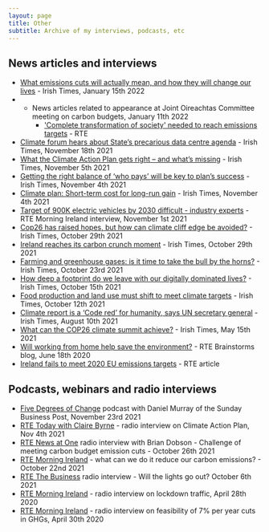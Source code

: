 ```yaml
---
layout: page
title: Other
subtitle: Archive of my interviews, podcasts, etc
---
```


## News articles and interviews
- [What emissions cuts will actually mean, and how they will change our lives](https://www.irishtimes.com/news/politics/what-emissions-cuts-will-actually-mean-and-how-they-will-change-our-lives-1.4776693?mode=sample&auth-failed=1&pw-origin=https%3A%2F%2Fwww.irishtimes.com%2Fnews%2Fpolitics%2Fwhat-emissions-cuts-will-actually-mean-and-how-they-will-change-our-lives-1.4776693) - Irish Times, January 15th 2022
- - News articles related to appearance at Joint Oireachtas Committee meeting on carbon budgets, January 11th 2022
    * ['Complete transformation of society' needed to reach emissions targets](https://www.rte.ie/news/politics/2022/0111/1273084-carbon-budgets/) - RTE
- [Climate forum hears about State’s precarious data centre agenda](https://www.irishtimes.com/news/environment/climate-forum-hears-about-state-s-precarious-data-centre-agenda-1.4732729) - Irish Times, November 18th 2021
- [What the Climate Action Plan gets right – and what’s missing](https://www.irishtimes.com/news/environment/what-the-climate-action-plan-gets-right-and-what-s-missing-1.4720277) - Irish Times, November 5th 2021
- [Getting the right balance of ‘who pays’ will be key to plan’s success](https://www.irishtimes.com/opinion/getting-the-right-balance-of-who-pays-will-be-key-to-plan-s-success-1.4719858) - Irish Times, November 4th 2021
- [Climate plan: Short-term cost for long-run gain](https://www.irishtimes.com/news/environment/climate-plan-short-term-cost-for-long-run-gain-1.4719614) - Irish Times, November 4th 2021
- [Target of 900K electric vehicles by 2030 difficult - industry experts](https://www.rte.ie/news/ireland/2021/1101/1257069-electric-vehicles-ireland/) - RTE Morning Ireland interview, November 1st 2021
- [Cop26 has raised hopes, but how can climate cliff edge be avoided?](https://www.irishtimes.com/news/politics/cop26-has-raised-hopes-but-how-can-climate-cliff-edge-be-avoided-1.4714271) - Irish Times, October 29th 2021
- [Ireland reaches its carbon crunch moment](https://www.irishtimes.com/business/economy/ireland-reaches-its-carbon-crunch-moment-1.4713313) - Irish Times, October 29th 2021
- [Farming and greenhouse gases: is it time to take the bull by the horns?](https://www.irishtimes.com/news/politics/farming-and-greenhouse-gases-is-it-time-to-take-the-bull-by-the-horns-1.4708070) - Irish Times, October 23rd 2021
- [How deep a footprint do we leave with our digitally dominated lives?](https://www.irishtimes.com/news/environment/how-deep-a-footprint-do-we-leave-with-our-digitally-dominated-lives-1.4701589) - Irish Times, October 15th 2021
- [Food production and land use must shift to meet climate targets](https://www.irishtimes.com/opinion/food-production-and-land-use-must-shift-to-meet-climate-targets-1.4697516) - Irish Times, October 12th 2021
- [Climate report is a ‘Code red’ for humanity, says UN secretary general](https://www.irishtimes.com/news/environment/climate-report-is-a-code-red-for-humanity-says-un-secretary-general-1.4643234) - Irish Times, August 10th 2021
- [What can the COP26 climate summit achieve?](https://www.irishtimes.com/news/environment/what-can-the-cop26-climate-summit-achieve-1.4564288) - Irish Times, May 15th 2021
- [Will working from home help save the environment?](https://www.rte.ie/brainstorm/2020/0617/1148039-working-from-home-commuting-climate-change-coronavirus/) - RTE Brainstorms blog, June 18th 2020
- [Ireland fails to meet 2020 EU emissions targets](https://www.rte.ie/news/2021/1022/1255243-epa-emissions-2020-reduction/) - RTE article

## Podcasts, webinars and radio interviews

- [Five Degrees of Change](https://www.businesspost.ie/climate-environment/podcast-five-degrees-of-change-hannah-daly-b625ae71) podcast with Daniel Murray of the Sunday Business Post, November 23rd 2021
- [RTE Today with Claire Byrne](https://www.rte.ie/radio/radio1/clips/22025483/) - radio interview on Climate Action Plan, Nov 4th 2021
- [RTE News at One](https://www.rte.ie/radio/radio1/clips/22022159/) radio interview with Brian Dobson - Challenge of meeting carbon budget emission cuts - October 26th 2021
- [RTE Morning Ireland](https://www.rte.ie/radio/radio1/clips/22020673/) - what can we do it reduce our carbon emissions? - October 22nd 2021
- [RTE The Business](https://www.rte.ie/news/business/2021/1006/1251079-will-the-lights-go-out/) radio interview - Will the lights go out? October 6th 2021
- [RTE Morning Ireland](https://www.rte.ie/news/coronavirus/2020/0428/1135259-climate-change/) - radio interview on lockdown traffic, April 28th 2020
- [RTE Morning Ireland](https://www.rte.ie/news/environment/2020/0429/1135712-green-party-emission-demands-could-cost-40-billion/) - radio interview on feasibility of 7% per year cuts in GHGs, April 30th 2020
